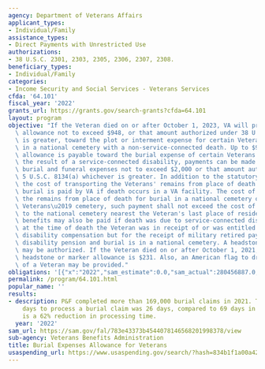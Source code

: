 ```yaml
---
agency: Department of Veterans Affairs
applicant_types:
- Individual/Family
assistance_types:
- Direct Payments with Unrestricted Use
authorizations:
- 38 U.S.C. 2301, 2303, 2305, 2306, 2307, 2308.
beneficiary_types:
- Individual/Family
categories:
- Income Security and Social Services - Veterans Services
cfda: '64.101'
fiscal_year: '2022'
grants_url: https://grants.gov/search-grants?cfda=64.101
layout: program
objective: "If the Veteran died on or after October 1, 2023, VA will provide a monetary\
  \ allowance not to exceed $948, or that amount authorized under 38 U.S.C. 2303 whichever\
  \ is greater, toward the plot or interment expense for certain Veterans not buried\
  \ in a national cemetery with a non-service-connected death. Up to $948 as a burial\
  \ allowance is payable toward the burial expense of certain Veterans. If death is\
  \ the result of a service-connected disability, payments can be made to reimburse\
  \ burial and funeral expenses not to exceed $2,000 or that amount authorized under\
  \ 5 U.S.C. 8134(a) whichever is greater. In addition to the statutory burial allowance,\
  \ the cost of transporting the Veterans' remains from place of death to site of\
  \ burial is paid by VA if death occurs in a VA facility. The cost of transporting\
  \ the remains from place of death for burial in a national cemetery or a covered\
  \ Veterans\u2019 cemetery, such payment shall not exceed the cost of transportation\
  \ to the national cemetery nearest the Veteran's last place of residence. Transportation\
  \ benefits may also be paid if death was due to service-connected disability, or\
  \ at the time of death the Veteran was in receipt of or was entitled to receive\
  \ disability compensation but for the receipt of military retired pay or non-service-connected\
  \ disability pension and burial is in a national cemetery. A headstone or marker\
  \ may be authorized. If the Veteran died on or after October 1, 2021, the maximum\
  \ headstone or marker allowance is $231. Also, an American flag to drape the casket\
  \ of a Veteran may be provided."
obligations: '[{"x":"2022","sam_estimate":0.0,"sam_actual":280456887.0,"usa_spending_actual":1079294535.0},{"x":"2023","sam_estimate":307551086.0,"sam_actual":0.0,"usa_spending_actual":859302883.0},{"x":"2024","sam_estimate":337262784.0,"sam_actual":0.0,"usa_spending_actual":100508493.0}]'
permalink: /program/64.101.html
popular_name: ''
results:
- description: P&F completed more than 169,000 burial claims in 2021. The average
    days to process a burial claim was 26 days, compared to 69 days in 2020. This
    is a 62% reduction in processing time.
  year: '2022'
sam_url: https://sam.gov/fal/783e43373b4544078146568201998378/view
sub-agency: Veterans Benefits Administration
title: Burial Expenses Allowance for Veterans
usaspending_url: https://www.usaspending.gov/search/?hash=834b1f1a00a42c38f50234076316a790
---
```

